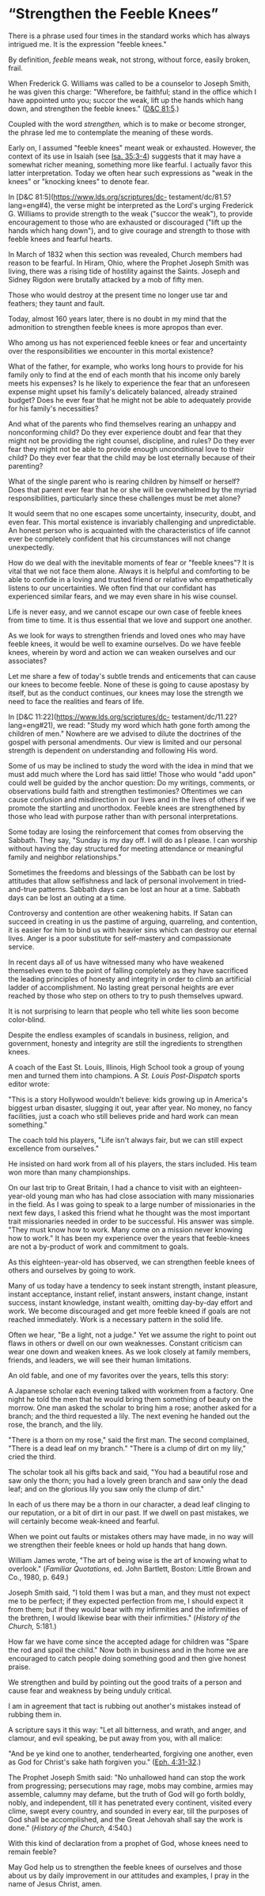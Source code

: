# “Strengthen the Feeble Knees”

There is a phrase used four times in the standard works which has always
intrigued me. It is the expression "feeble knees."

By definition, _feeble_ means weak, not strong, without force, easily broken,
frail.

When Frederick G. Williams was called to be a counselor to Joseph Smith, he
was given this charge: "Wherefore, be faithful; stand in the office which I
have appointed unto you; succor the weak, lift up the hands which hang down,
and strengthen the feeble knees." ([D&amp;C
81:5](https://www.lds.org/scriptures/dc-testament/dc/81.5?lang=eng#4).)

Coupled with the word _strengthen,_ which is to make or become stronger, the
phrase led me to contemplate the meaning of these words.

Early on, I assumed "feeble knees" meant weak or exhausted. However, the
context of its use in Isaiah (see [Isa.
35:3-4](https://www.lds.org/scriptures/ot/isa/35.3-4?lang=eng#2)) suggests
that it may have a somewhat richer meaning, something more like fearful. I
actually favor this latter interpretation. Today we often hear such
expressions as "weak in the knees" or "knocking knees" to denote fear.

In [D&amp;C 81:5](https://www.lds.org/scriptures/dc-
testament/dc/81.5?lang=eng#4), the verse might be interpreted as the Lord's
urging Frederick G. Williams to provide strength to the weak ("succor the
weak"), to provide encouragement to those who are exhausted or discouraged
("lift up the hands which hang down"), and to give courage and strength to
those with feeble knees and fearful hearts.

In March of 1832 when this section was revealed, Church members had reason to
be fearful. In Hiram, Ohio, where the Prophet Joseph Smith was living, there
was a rising tide of hostility against the Saints. Joseph and Sidney Rigdon
were brutally attacked by a mob of fifty men.

Those who would destroy at the present time no longer use tar and feathers;
they taunt and fault.

Today, almost 160 years later, there is no doubt in my mind that the
admonition to strengthen feeble knees is more apropos than ever.

Who among us has not experienced feeble knees or fear and uncertainty over the
responsibilities we encounter in this mortal existence?

What of the father, for example, who works long hours to provide for his
family only to find at the end of each month that his income only barely meets
his expenses? Is he likely to experience the fear that an unforeseen expense
might upset his family's delicately balanced, already strained budget? Does he
ever fear that he might not be able to adequately provide for his family's
necessities?

And what of the parents who find themselves rearing an unhappy and
nonconforming child? Do they ever experience doubt and fear that they might
not be providing the right counsel, discipline, and rules? Do they ever fear
they might not be able to provide enough unconditional love to their child? Do
they ever fear that the child may be lost eternally because of their
parenting?

What of the single parent who is rearing children by himself or herself? Does
that parent ever fear that he or she will be overwhelmed by the myriad
responsibilities, particularly since these challenges must be met alone?

It would seem that no one escapes some uncertainty, insecurity, doubt, and
even fear. This mortal existence is invariably challenging and unpredictable.
An honest person who is acquainted with the characteristics of life cannot
ever be completely confident that his circumstances will not change
unexpectedly.

How do we deal with the inevitable moments of fear or "feeble knees"? It is
vital that we not face them alone. Always it is helpful and comforting to be
able to confide in a loving and trusted friend or relative who empathetically
listens to our uncertainties. We often find that our confidant has experienced
similar fears, and we may even share in his wise counsel.

Life is never easy, and we cannot escape our own case of feeble knees from
time to time. It is thus essential that we love and support one another.

As we look for ways to strengthen friends and loved ones who may have feeble
knees, it would be well to examine ourselves. Do we have feeble knees, wherein
by word and action we can weaken ourselves and our associates?

Let me share a few of today's subtle trends and enticements that can cause our
knees to become feeble. None of these is going to cause apostasy by itself,
but as the conduct continues, our knees may lose the strength we need to face
the realities and fears of life.

In [D&amp;C 11:22](https://www.lds.org/scriptures/dc-
testament/dc/11.22?lang=eng#21), we read: "Study my word which hath gone forth
among the children of men." Nowhere are we advised to dilute the doctrines of
the gospel with personal amendments. Our view is limited and our personal
strength is dependent on understanding and following His word.

Some of us may be inclined to study the word with the idea in mind that we
must add much where the Lord has said little! Those who would "add upon" could
well be guided by the anchor question: Do my writings, comments, or
observations build faith and strengthen testimonies? Oftentimes we can cause
confusion and misdirection in our lives and in the lives of others if we
promote the startling and unorthodox. Feeble knees are strengthened by those
who lead with purpose rather than with personal interpretations.

Some today are losing the reinforcement that comes from observing the Sabbath.
They say, "Sunday is my day off. I will do as I please. I can worship without
having the day structured for meeting attendance or meaningful family and
neighbor relationships."

Sometimes the freedoms and blessings of the Sabbath can be lost by attitudes
that allow selfishness and lack of personal involvement in tried-and-true
patterns. Sabbath days can be lost an hour at a time. Sabbath days can be lost
an outing at a time.

Controversy and contention are other weakening habits. If Satan can succeed in
creating in us the pastime of arguing, quarreling, and contention, it is
easier for him to bind us with heavier sins which can destroy our eternal
lives. Anger is a poor substitute for self-mastery and compassionate service.

In recent days all of us have witnessed many who have weakened themselves even
to the point of falling completely as they have sacrificed the leading
principles of honesty and integrity in order to climb an artificial ladder of
accomplishment. No lasting great personal heights are ever reached by those
who step on others to try to push themselves upward.

It is not surprising to learn that people who tell white lies soon become
color-blind.

Despite the endless examples of scandals in business, religion, and
government, honesty and integrity are still the ingredients to strengthen
knees.

A coach of the East St. Louis, Illinois, High School took a group of young men
and turned them into champions. A _St. Louis Post-Dispatch_ sports editor
wrote:

"This is a story Hollywood wouldn't believe: kids growing up in America's
biggest urban disaster, slugging it out, year after year. No money, no fancy
facilities, just a coach who still believes pride and hard work can mean
something."

The coach told his players, "Life isn't always fair, but we can still expect
excellence from ourselves."

He insisted on hard work from all of his players, the stars included. His team
won more than many championships.

On our last trip to Great Britain, I had a chance to visit with an eighteen-
year-old young man who has had close association with many missionaries in the
field. As I was going to speak to a large number of missionaries in the next
few days, I asked this friend what he thought was the most important trait
missionaries needed in order to be successful. His answer was simple. "They
must know how to work. Many come on a mission never knowing how to work." It
has been my experience over the years that feeble-knees are not a by-product
of work and commitment to goals.

As this eighteen-year-old has observed, we can strengthen feeble knees of
others and ourselves by going to work.

Many of us today have a tendency to seek instant strength, instant pleasure,
instant acceptance, instant relief, instant answers, instant change, instant
success, instant knowledge, instant wealth, omitting day-by-day effort and
work. We become discouraged and get more feeble kneed if goals are not reached
immediately. Work is a necessary pattern in the solid life.

Often we hear, "Be a light, not a judge." Yet we assume the right to point out
flaws in others or dwell on our own weaknesses. Constant criticism can wear
one down and weaken knees. As we look closely at family members, friends, and
leaders, we will see their human limitations.

An old fable, and one of my favorites over the years, tells this story:

A Japanese scholar each evening talked with workmen from a factory. One night
he told the men that he would bring them something of beauty on the morrow.
One man asked the scholar to bring him a rose; another asked for a branch; and
the third requested a lily. The next evening he handed out the rose, the
branch, and the lily.

"There is a thorn on my rose," said the first man. The second complained,
"There is a dead leaf on my branch." "There is a clump of dirt on my lily,"
cried the third.

The scholar took all his gifts back and said, "You had a beautiful rose and
saw only the thorn; you had a lovely green branch and saw only the dead leaf;
and on the glorious lily you saw only the clump of dirt."

In each of us there may be a thorn in our character, a dead leaf clinging to
our reputation, or a bit of dirt in our past. If we dwell on past mistakes, we
will certainly become weak-kneed and fearful.

When we point out faults or mistakes others may have made, in no way will we
strengthen their feeble knees or hold up hands that hang down.

William James wrote, "The art of being wise is the art of knowing what to
overlook." (_Familiar Quotations,_ ed. John Bartlett, Boston: Little Brown and
Co., 1980, p. 649.)

Joseph Smith said, "I told them I was but a man, and they must not expect me
to be perfect; if they expected perfection from me, I should expect it from
them; but if they would bear with my infirmities and the infirmities of the
brethren, I would likewise bear with their infirmities." (_History of the
Church,_ 5:181.)

How far we have come since the accepted adage for children was "Spare the rod
and spoil the child." Now both in business and in the home we are encouraged
to catch people doing something good and then give honest praise.

We strengthen and build by pointing out the good traits of a person and cause
fear and weakness by being unduly critical.

I am in agreement that tact is rubbing out another's mistakes instead of
rubbing them in.

A scripture says it this way: "Let all bitterness, and wrath, and anger, and
clamour, and evil speaking, be put away from you, with all malice:

"And be ye kind one to another, tenderhearted, forgiving one another, even as
God for Christ's sake hath forgiven you." ([Eph.
4:31-32](https://www.lds.org/scriptures/nt/eph/4.31-32?lang=eng#30).)

The Prophet Joseph Smith said: "No unhallowed hand can stop the work from
progressing; persecutions may rage, mobs may combine, armies may assemble,
calumny may defame, but the truth of God will go forth boldly, nobly, and
independent, till it has penetrated every continent, visited every clime,
swept every country, and sounded in every ear, till the purposes of God shall
be accomplished, and the Great Jehovah shall say the work is done." (_History
of the Church,_ 4:540.)

With this kind of declaration from a prophet of God, whose knees need to
remain feeble?

May God help us to strengthen the feeble knees of ourselves and those about us
by daily improvement in our attitudes and examples, I pray in the name of
Jesus Christ, amen.

